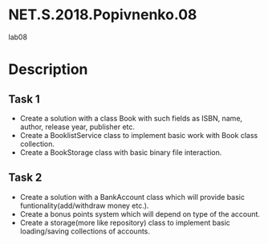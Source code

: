 # NET.S.2018.Popivnenko.08
lab08

# Description

## Task 1
* Create a solution with a class Book with such fields as ISBN, name, author, release year, publisher etc.
* Create a BooklistService class to implement basic work with Book class collection.
* Create a BookStorage class with basic binary file interaction.

## Task 2
* Create a solution with a BankAccount class which will provide basic funtionality(add/withdraw money etc.).
* Create a bonus points system which will depend on type of the account.
* Create a storage(more like repository) class to implement basic loading/saving collections of accounts.

